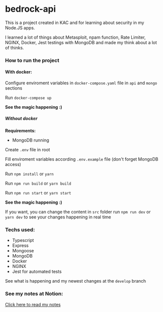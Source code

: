 # bedrock-api

This is a project created in KAC and for learning about security in my Node.JS apps.

I learned a lot of things about Metasploit, npam function, Rate Limiter, NGINX, Docker, Jest testings with MongoDB and made my think about a lot of thinks. 

### How to run the project

#### With docker:

Configure enviroment variables in `docker-compose.yaml` file in `api` and `mongo` sections

Run `docker-compose up`

**See the magic happening :)**

##### Without docker

**Requirements:**

- MongoDB running

Create `.env` file in root

Fill enviroment variables according `.env.example` file (don't forget MongoDB access)

Run `npm install` or `yarn`

Run `npm run build` or `yarn build`

Run `npm run start` or `yarn start`

**See the magic happening :)**

If you want, you can change the content in `src` folder 
run `npm run dev` or `yarn dev` to see your changes happening in real time

### Techs used:

- Typescript
- Express
- Mongoose 
- MongoDB
- Docker
- NGINX
- Jest for automated tests


See what is happening and my newest changes at the `develop` branch

### See my notes at Notion:

[Click here to read my notes](https://abnerpersio.notion.site/Notas-bedrock-api-3a1749e12b294bc7894007ea3dc8db2f)
